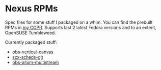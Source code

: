# Nexus RPMs

Spec files for some stuff I packaged on a whim. You can find the prebuilt RPMs in [my COPR](https://copr.fedorainfracloud.org/coprs/veilink/nexus-rpms/).
Supports last 2 latest Fedora versions and to an extent, OpenSUSE Tumbleweed.

Currently packaged stuff:
- [obs-vertical-canvas](https://github.com/Aitum/obs-vertical-canvas)
- [scx-scheds-git](https://github.com/sched-ext/scx)
- [obs-aitum-multistream](https://github.com/Aitum/obs-aitum-multistream)
